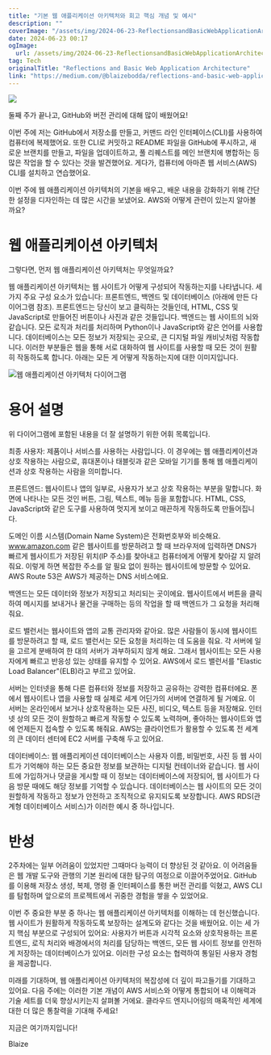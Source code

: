 ```yaml
---
title: "기본 웹 애플리케이션 아키텍처와 회고 핵심 개념 및 예시"
description: ""
coverImage: "/assets/img/2024-06-23-ReflectionsandBasicWebApplicationArchitecture_0.png"
date: 2024-06-23 00:17
ogImage:
  url: /assets/img/2024-06-23-ReflectionsandBasicWebApplicationArchitecture_0.png
tag: Tech
originalTitle: "Reflections and Basic Web Application Architecture"
link: "https://medium.com/@blaizebodda/reflections-and-basic-web-application-architecture-1d8ec693ec75"
---
```


<img src="/assets/img/2024-06-23-ReflectionsandBasicWebApplicationArchitecture_0.png" />

둘째 주가 끝나고, GitHub와 버전 관리에 대해 많이 배웠어요!

이번 주에 저는 GitHub에서 저장소를 만들고, 커맨드 라인 인터페이스(CLI)를 사용하여 컴퓨터에 복제했어요. 또한 CLI로 커밋하고 README 파일을 GitHub에 푸시하고, 새로운 브랜치를 만들고, 파일을 업데이트하고, 풀 리퀘스트를 메인 브랜치에 병합하는 등 많은 작업을 할 수 있다는 것을 발견했어요. 게다가, 컴퓨터에 아마존 웹 서비스(AWS) CLI를 설치하고 연습했어요.

이번 주에 웹 애플리케이션 아키텍처의 기본을 배우고, 배운 내용을 강화하기 위해 간단한 설정을 디자인하는 데 많은 시간을 보냈어요. AWS와 어떻게 관련이 있는지 알아볼까요?

<div class="content-ad"></div>

# 웹 애플리케이션 아키텍처

그렇다면, 먼저 웹 애플리케이션 아키텍처는 무엇일까요?

웹 애플리케이션 아키텍처는 웹 사이트가 어떻게 구성되어 작동하는지를 나타냅니다. 세 가지 주요 구성 요소가 있습니다: 프론트엔드, 백엔드 및 데이터베이스 (아래에 만든 다이어그램 참조). 프론트엔드는 당신이 보고 클릭하는 것들인데, HTML, CSS 및 JavaScript로 만들어진 버튼이나 사진과 같은 것들입니다. 백엔드는 웹 사이트의 뇌와 같습니다. 모든 로직과 처리를 처리하며 Python이나 JavaScript와 같은 언어를 사용합니다. 데이터베이스는 모든 정보가 저장되는 곳으로, 큰 디지털 파일 캐비닛처럼 작동합니다. 이러한 부분들은 웹을 통해 서로 대화하여 웹 사이트를 사용할 때 모든 것이 원활히 작동하도록 합니다. 아래는 모든 게 어떻게 작동하는지에 대한 이미지입니다.

![웹 애플리케이션 아키텍처 다이어그램](/assets/img/2024-06-23-ReflectionsandBasicWebApplicationArchitecture_1.png)

<div class="content-ad"></div>

# 용어 설명

위 다이어그램에 포함된 내용을 더 잘 설명하기 위한 어휘 목록입니다.

최종 사용자: 제품이나 서비스를 사용하는 사람입니다. 이 경우에는 웹 애플리케이션과 상호 작용하는 사람으로, 휴대폰이나 태블릿과 같은 모바일 기기를 통해 웹 애플리케이션과 상호 작용하는 사람을 의미합니다.

프론트엔드: 웹사이트나 앱의 일부로, 사용자가 보고 상호 작용하는 부분을 말합니다. 화면에 나타나는 모든 것인 버튼, 그림, 텍스트, 메뉴 등을 포함합니다. HTML, CSS, JavaScript와 같은 도구를 사용하여 멋지게 보이고 매끈하게 작동하도록 만들어집니다.

<div class="content-ad"></div>

도메인 이름 시스템(Domain Name System)은 전화번호부와 비슷해요. www.amazon.com 같은 웹사이트를 방문하려고 할 때 브라우저에 입력하면 DNS가 빠르게 웹사이트가 저장된 위치(IP 주소)를 찾아내고 컴퓨터에게 어떻게 찾아갈 지 알려줘요. 이렇게 하면 복잡한 주소를 알 필요 없이 원하는 웹사이트에 방문할 수 있어요. AWS Route 53은 AWS가 제공하는 DNS 서비스에요.

백엔드는 모든 데이터와 정보가 저장되고 처리되는 곳이에요. 웹사이트에서 버튼을 클릭하여 메시지를 보내거나 물건을 구매하는 등의 작업을 할 때 백엔드가 그 요청을 처리해줘요.

로드 밸런서는 웹사이트와 앱의 교통 관리자와 같아요. 많은 사람들이 동시에 웹사이트를 방문하려고 할 때, 로드 밸런서는 모든 요청을 처리하는 데 도움을 줘요. 각 서버에 일을 고르게 분배하여 한 대의 서버가 과부하되지 않게 해요. 그래서 웹사이트는 모든 사용자에게 빠르고 반응성 있는 상태를 유지할 수 있어요. AWS에서 로드 밸런서를 "Elastic Load Balancer"(ELB)라고 부르고 있어요.

서버는 인터넷을 통해 다른 컴퓨터와 정보를 저장하고 공유하는 강력한 컴퓨터에요. 폰에서 웹사이트나 앱을 사용할 때 실제로 세계 어딘가의 서버에 연결하게 될 거예요. 이 서버는 온라인에서 보거나 상호작용하는 모든 사진, 비디오, 텍스트 등을 저장해요. 인터넷 상의 모든 것이 원할하고 빠르게 작동할 수 있도록 노력하며, 좋아하는 웹사이트와 앱에 언제든지 접속할 수 있도록 해줘요. AWS는 클라이언트가 활용할 수 있도록 전 세계의 큰 데이터 센터에 EC2 서버를 구축해 두고 있어요.

<div class="content-ad"></div>

데이터베이스: 웹 애플리케이션 데이터베이스는 사용자 이름, 비밀번호, 사진 등 웹 사이트가 기억해야 하는 모든 중요한 정보를 보관하는 디지털 컨테이너와 같습니다. 웹 사이트에 가입하거나 댓글을 게시할 때 이 정보는 데이터베이스에 저장되어, 웹 사이트가 다음 방문 때에도 해당 정보를 기억할 수 있습니다. 데이터베이스는 웹 사이트의 모든 것이 원할하게 작동하고 정보가 안전하고 조직적으로 유지되도록 보장합니다. AWS RDS(관계형 데이터베이스 서비스)가 이러한 예시 중 하나입니다.

# 반성

2주차에는 일부 어려움이 있었지만 그때마다 능력이 더 향상된 것 같아요. 이 어려움들은 웹 개발 도구와 관행의 기본 원리에 대한 탐구의 여정으로 이끌어주었어요. GitHub를 이용해 저장소 생성, 복제, 명령 줄 인터페이스를 통한 버전 관리를 익혔고, AWS CLI를 탐험하며 앞으로의 프로젝트에서 귀중한 경험을 쌓을 수 있었어요.

이번 주 중요한 부분 중 하나는 웹 애플리케이션 아키텍처를 이해하는 데 헌신했습니다. 웹 사이트가 원활하게 작동하도록 보장하는 설계도와 같다는 것을 배웠어요. 이는 세 가지 핵심 부분으로 구성되어 있어요: 사용자가 버튼과 시각적 요소와 상호작용하는 프론트엔드, 로직 처리와 배경에서의 처리를 담당하는 백엔드, 모든 웹 사이트 정보를 안전하게 저장하는 데이터베이스가 있어요. 이러한 구성 요소는 협력하여 통일된 사용자 경험을 제공합니다.

<div class="content-ad"></div>

미래를 기대하며, 웹 애플리케이션 아키텍처의 복잡성에 더 깊이 파고들기를 기대하고 있어요. 다음 주에는 이러한 기본 개념이 AWS 서비스와 어떻게 통합되어 내 이해력과 기술 세트를 더욱 향상시키는지 살펴볼 거에요. 클라우드 엔지니어링의 매혹적인 세계에 대한 더 많은 통찰력을 기대해 주세요!

지금은 여기까지입니다!

Blaize
